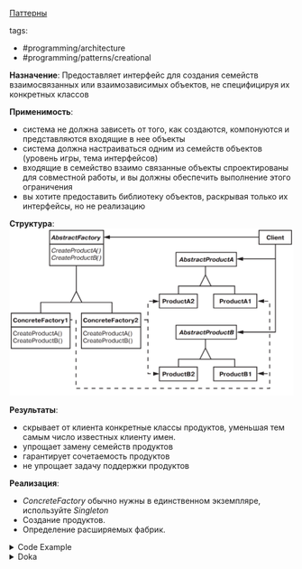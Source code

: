 [Паттерны](../../Patterns.md)

tags:

- #programming/architecture
- #programming/patterns/creational

**Назначение**: Предоставляет интерфейс для создания семейств взаимосвязанных или взаимозависимых объектов, не специфицируя их конкретных классов

**Применимость**:

- система не должна зависеть от того, как создаются, компонуются и представляются входящие в нее объекты
- система должна настраиваться одним из семейств объектов (уровень игры, тема интерфейсов)
- входящие в семейство взаимо связанные объекты спроектированы для совместной работы, и вы должны обеспечить выполнение этого ограничения
- вы хотите предоставить библиотеку объектов, раскрывая только их интерфейсы, но не реализацию

**Структура**:
![AbstractFactory](./AbstractFactory.png)

**Результаты**:

- скрывает от клиента конкретные классы продуктов, уменьшая тем самым число известных клиенту имен.
- упрощает замену семейств продуктов
- гарантирует сочетаемость продуктов
- не упрощает задачу поддержки продуктов

**Реализация**:

- _ConcreteFactory_ обычно нужны в единственном экземпляре, используйте _Singleton_
- Создание продуктов.
- Определение расширяемых фабрик.

<details>
 <summary>Code Example</summary>

```jsx
const mazeFactory = {
  makeMaze() {
    return new Maze();
  },
  makeWall() {
    return new Wall();
  },
  makeRoom(number) {
    return new Room(number);
  },
  makeDoor(room1, room2) {
    return new Door(room1, room2);
  },
};

const bombedMazeFactory = {
  ...mazeFactory,
  makeWall() {
    return new BombedWall();
  },
  makeRoom(number) {
    return new RoomWithBomb(number);
  },
};

const enchantedMazeFactory = {
  ...mazeFactory,
  makeRoom(number) {
    return new EnchantedRoom(number);
  },
  makeDoor(room1, room2) {
    return new DoorNeedingSpell(room1, room2);
  },
  spell: 'abracadabra',
};

const mazeGame = new MazeGame();

const bombedMaze = mazeGame.createMaze(bombedMazeFactory);
console.log(bombedMaze);

const enchantedMaze = mazeGame.createMaze(enchantedMazeFactory);
console.log(enchantedMaze);
```

</details>

<details>
 <summary>Doka</summary>

Абстрактная фабрика — это фабрика фабрик

**Абстрактная фабрика** не возвращает конкретный объект, вместо этого она **описывает тип объекта, который будет создан.**

```ts
class Violin implements Instrument {
  playNote(note) {
    console.log(`Играю ${note} на скрипке!`);
  }
}
class Cello implements Instrument {
  playNote(note) {
    console.log(`Играю ${note} на виолончели!`);
  }
}
interface Musician {
  play(piece: MusicPiece): void;
}
class Violinist implements Musician {
  private instrument: Instrument = new Violin();
  play = (piece) => piece.forEach((note) => this.instrument.playNote(note));
  // Играю A# на скрипке!
  // Играю C на скрипке!
}
class Cellist implements Musician {
  private instrument: Instrument = new Cello();
  play = (piece) => piece.forEach((note) => this.instrument.playNote(note));
  // Играю A# на виолончели!
  // Играю C на виолончели!
}
// Общий интерфейс:
interface ReservationFactory {
  reserveInstrument(): Instrument;
  notifyPlayer(): Musician;
}
// Реализации под разные инструменты:
class ViolinReservation implements ReservationFactory {
  reserveInstrument = () => new Violin();
  notifyPlayer = () => new Violinist();
}
class CelloReservation implements ReservationFactory {
  reserveInstrument = () => new Cello();
  notifyPlayer = () => new Cellist();
}
function reserve(reservation: ReservationFactory): void {
  reservation.notifyPlayer();
  reservation.reserveInstrument();
}
```

</details>
